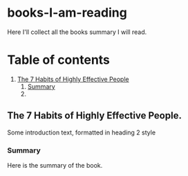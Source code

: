 # books-I-am-reading
Here I'll collect all the books summary I will read.

# Table of contents
1. [The 7 Habits of Highly Effective People](#7habitsofeffective)
    1. [Summary](#sub1-7habitsofeffective)
    2. 
## The 7 Habits of Highly Effective People. <a name="7habitsofeffective"></a>
Some introduction text, formatted in heading 2 style

### Summary <a name="sub1-7habitsofeffective"></a>
Here is the summary of the book.
